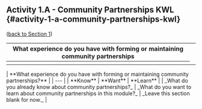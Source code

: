 ## Activity 1.A - Community Partnerships KWL {#activity-1-a-community-partnerships-kwl}

([back to Section 1](../1_introduction/section_1_activities.md))

<table><tr colspan="2">
<th>What experience do you have with forming or maintaining community partnerships</th>
<td></td>
<tr>
<tr>
<th></th>
<td></td>
<tr>
</table>
| **What experience do you have with forming or maintaining community partnerships?** |
| --- |
| **Know** | **Want** | **Learn** |
| _What do you already know about community partnerships?_ | _What do you want to learn about community partnerships in this module?_ | _Leave this section blank for now._ |